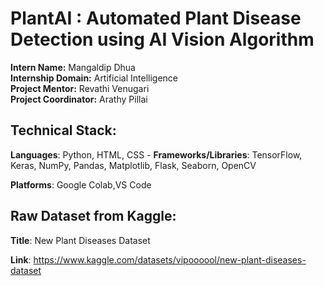 # PlantAI : Automated Plant Disease Detection using AI Vision Algorithm
**Intern Name:** Mangaldip Dhua  
**Internship Domain:** Artificial Intelligence  
**Project Mentor:** Revathi Venugari  
**Project Coordinator:** Arathy Pillai

## Technical Stack:
**Languages**: Python, HTML, CSS - **Frameworks/Libraries**: TensorFlow, Keras, NumPy, Pandas, Matplotlib, Flask, Seaborn, OpenCV

**Platforms**:  Google Colab,VS Code

## Raw Dataset from Kaggle:
**Title**: New Plant Diseases Dataset

**Link**: https://www.kaggle.com/datasets/vipoooool/new-plant-diseases-dataset
